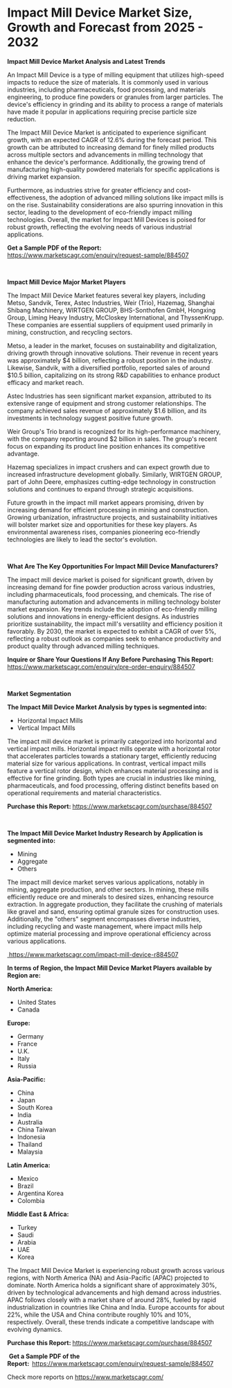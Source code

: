 <p><h1>Impact Mill Device Market Size, Growth and Forecast from 2025 - 2032</h1></p><p><strong>Impact Mill Device Market Analysis and Latest Trends</strong></p>
<p><p>An Impact Mill Device is a type of milling equipment that utilizes high-speed impacts to reduce the size of materials. It is commonly used in various industries, including pharmaceuticals, food processing, and materials engineering, to produce fine powders or granules from larger particles. The device's efficiency in grinding and its ability to process a range of materials have made it popular in applications requiring precise particle size reduction.</p><p>The Impact Mill Device Market is anticipated to experience significant growth, with an expected CAGR of 12.6% during the forecast period. This growth can be attributed to increasing demand for finely milled products across multiple sectors and advancements in milling technology that enhance the device's performance. Additionally, the growing trend of manufacturing high-quality powdered materials for specific applications is driving market expansion.</p><p>Furthermore, as industries strive for greater efficiency and cost-effectiveness, the adoption of advanced milling solutions like impact mills is on the rise. Sustainability considerations are also spurring innovation in this sector, leading to the development of eco-friendly impact milling technologies. Overall, the market for Impact Mill Devices is poised for robust growth, reflecting the evolving needs of various industrial applications.</p></p>
<p><strong>Get a Sample PDF of the Report:&nbsp;</strong> <a href="https://www.marketscagr.com/enquiry/request-sample/884507?utm_campaign=2322&utm_medium=2&utm_source=Github&utm_content=ia&utm_term=25022025&utm_id=impact-mill-device">https://www.marketscagr.com/enquiry/request-sample/884507</a></p>
<p>&nbsp;</p>
<p><strong>Impact Mill Device Major Market Players</strong></p>
<p><p>The Impact Mill Device Market features several key players, including Metso, Sandvik, Terex, Astec Industries, Weir (Trio), Hazemag, Shanghai Shibang Machinery, WIRTGEN GROUP, BHS-Sonthofen GmbH, Hongxing Group, Liming Heavy Industry, McCloskey International, and ThyssenKrupp. These companies are essential suppliers of equipment used primarily in mining, construction, and recycling sectors.</p><p>Metso, a leader in the market, focuses on sustainability and digitalization, driving growth through innovative solutions. Their revenue in recent years was approximately $4 billion, reflecting a robust position in the industry. Likewise, Sandvik, with a diversified portfolio, reported sales of around $10.5 billion, capitalizing on its strong R&D capabilities to enhance product efficacy and market reach.</p><p>Astec Industries has seen significant market expansion, attributed to its extensive range of equipment and strong customer relationships. The company achieved sales revenue of approximately $1.6 billion, and its investments in technology suggest positive future growth. </p><p>Weir Group's Trio brand is recognized for its high-performance machinery, with the company reporting around $2 billion in sales. The group's recent focus on expanding its product line position enhances its competitive advantage.</p><p>Hazemag specializes in impact crushers and can expect growth due to increased infrastructure development globally. Similarly, WIRTGEN GROUP, part of John Deere, emphasizes cutting-edge technology in construction solutions and continues to expand through strategic acquisitions.</p><p>Future growth in the impact mill market appears promising, driven by increasing demand for efficient processing in mining and construction. Growing urbanization, infrastructure projects, and sustainability initiatives will bolster market size and opportunities for these key players. As environmental awareness rises, companies pioneering eco-friendly technologies are likely to lead the sector's evolution.</p></p>
<p>&nbsp;</p>
<p><strong>What Are The Key Opportunities For Impact Mill Device Manufacturers?</strong></p>
<p><p>The impact mill device market is poised for significant growth, driven by increasing demand for fine powder production across various industries, including pharmaceuticals, food processing, and chemicals. The rise of manufacturing automation and advancements in milling technology bolster market expansion. Key trends include the adoption of eco-friendly milling solutions and innovations in energy-efficient designs. As industries prioritize sustainability, the impact mill's versatility and efficiency position it favorably. By 2030, the market is expected to exhibit a CAGR of over 5%, reflecting a robust outlook as companies seek to enhance productivity and product quality through advanced milling techniques.</p></p>
<p><strong>Inquire or Share Your Questions If Any Before Purchasing This Report:</strong> <a href="https://www.marketscagr.com/enquiry/pre-order-enquiry/884507?utm_campaign=2322&utm_medium=2&utm_source=Github&utm_content=ia&utm_term=25022025&utm_id=impact-mill-device">https://www.marketscagr.com/enquiry/pre-order-enquiry/884507</a></p>
<p>&nbsp;</p>
<p><strong>Market Segmentation</strong></p>
<p><strong>The Impact Mill Device Market Analysis by types is segmented into:</strong></p>
<p><ul><li>Horizontal Impact Mills</li><li>Vertical Impact Mills</li></ul></p>
<p><p>The impact mill device market is primarily categorized into horizontal and vertical impact mills. Horizontal impact mills operate with a horizontal rotor that accelerates particles towards a stationary target, efficiently reducing material size for various applications. In contrast, vertical impact mills feature a vertical rotor design, which enhances material processing and is effective for fine grinding. Both types are crucial in industries like mining, pharmaceuticals, and food processing, offering distinct benefits based on operational requirements and material characteristics.</p></p>
<p><strong>Purchase this Report:&nbsp;</strong><a href="https://www.marketscagr.com/purchase/884507?utm_campaign=2322&utm_medium=2&utm_source=Github&utm_content=ia&utm_term=25022025&utm_id=impact-mill-device">https://www.marketscagr.com/purchase/884507</a></p>
<p>&nbsp;</p>
<p><strong>The Impact Mill Device Market Industry Research by Application is segmented into:</strong></p>
<p><ul><li>Mining</li><li>Aggregate</li><li>Others</li></ul></p>
<p><p>The impact mill device market serves various applications, notably in mining, aggregate production, and other sectors. In mining, these mills efficiently reduce ore and minerals to desired sizes, enhancing resource extraction. In aggregate production, they facilitate the crushing of materials like gravel and sand, ensuring optimal granule sizes for construction uses. Additionally, the "others" segment encompasses diverse industries, including recycling and waste management, where impact mills help optimize material processing and improve operational efficiency across various applications.</p></p>
<p><a href="https://www.marketscagr.com/impact-mill-device-r884507?utm_campaign=2322&utm_medium=2&utm_source=Github&utm_content=ia&utm_term=25022025&utm_id=impact-mill-device">&nbsp;https://www.marketscagr.com/impact-mill-device-r884507</a></p>
<p><strong>In terms of Region, the Impact Mill Device Market Players available by Region are:</strong></p>
<p>
    <p> <strong> North America: </strong>
        <ul>
            <li>United States</li>
            <li>Canada</li>
        </ul>
        </p> 
    <p> <strong> Europe: </strong>
        <ul>
            <li>Germany</li>
            <li>France</li>
            <li>U.K.</li>
            <li>Italy</li>
            <li>Russia</li>
        </ul>
        </p> 
    <p> <strong> Asia-Pacific: </strong>
        <ul>
            <li>China</li>
            <li>Japan</li>
            <li>South Korea</li>
            <li>India</li>
            <li>Australia</li>
            <li>China Taiwan</li>
            <li>Indonesia</li>
            <li>Thailand</li>
            <li>Malaysia</li>
        </ul>
        </p> 
    <p> <strong> Latin America: </strong>
        <ul>
            <li>Mexico</li>
            <li>Brazil</li>
            <li>Argentina Korea</li>
            <li>Colombia</li>
        </ul>
        </p> 
    <p> <strong> Middle East & Africa: </strong>
        <ul>
            <li>Turkey</li>
            <li>Saudi</li>
            <li>Arabia</li>
            <li>UAE</li>
            <li>Korea</li>
        </ul>
    </p>
    </p>
<p><p>The Impact Mill Device Market is experiencing robust growth across various regions, with North America (NA) and Asia-Pacific (APAC) projected to dominate. North America holds a significant share of approximately 30%, driven by technological advancements and high demand across industries. APAC follows closely with a market share of around 28%, fueled by rapid industrialization in countries like China and India. Europe accounts for about 22%, while the USA and China contribute roughly 10% and 10%, respectively. Overall, these trends indicate a competitive landscape with evolving dynamics.</p></p>
<p><strong>Purchase this Report: </strong><a href="https://www.marketscagr.com/purchase/884507?utm_campaign=2322&utm_medium=2&utm_source=Github&utm_content=ia&utm_term=25022025&utm_id=impact-mill-device">https://www.marketscagr.com/purchase/884507</a></p>
<p>&nbsp;<strong>Get a Sample PDF of the Report:&nbsp;&nbsp;</strong><a href="https://www.marketscagr.com/enquiry/request-sample/884507?utm_campaign=2322&utm_medium=2&utm_source=Github&utm_content=ia&utm_term=25022025&utm_id=impact-mill-device">https://www.marketscagr.com/enquiry/request-sample/884507</a></p>
<p><strong></strong></p>
<p>Check more reports on <a href="https://www.marketscagr.com/?utm_campaign=2322&utm_medium=2&utm_source=Github&utm_content=ia&utm_term=25022025&utm_id=impact-mill-device">https://www.marketscagr.com/</a></p>